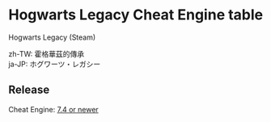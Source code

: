 # Hogwarts Legacy Cheat Engine table  
Hogwarts Legacy (Steam)

zh-TW: 霍格華茲的傳承  
ja-JP: ホグワーツ・レガシー  

## Release
Cheat Engine: [7.4 or newer](https://github.com/cheat-engine/cheat-engine/releases)  
